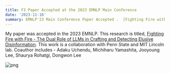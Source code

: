```yaml
---
title: F3 Paper Accepted at the 2023 EMNLP Main Conference
date: '2023-11-16' 
summary: EMNLP'23 Main Conference Paper Accepted .  [Fighting Fire with Fire - The Dual Role of LLMs in Crafting and Detecting Elusive Disinformation](https://2023.emnlp.org/program/accepted_main_conference/). 
---
```


 My paper was accepted in the 2023 EMNLP. This research is titled, [Fighting Fire with Fire - The Dual Role of LLMs in Crafting and Detecting Elusive Disinformation](https://2023.emnlp.org/program/accepted_main_conference/). This work is a collaboration with Penn State and MIT Lincoln lab. Coauthor includes - Adaku Uchendu, Michiharu Yamashita, Jooyoung Lee, Shaurya Rohatgi, Dongwon Lee

<!-- ```python
from IPython.core.display import Image
Image('https://cdn.masto.host/sigmoidsocial/accounts/avatars/109/609/147/148/496/503/original/a0fa63dce5cb1c3a.png')
``` -->

![png](output_1_0.png)
    
